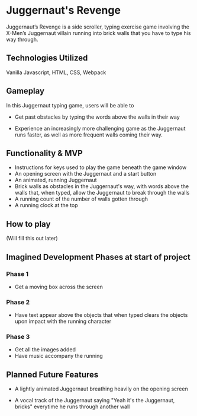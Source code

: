 # Juggernaut's Revenge

Juggernaut’s Revenge is a side scroller, typing exercise game involving the X-Men’s Juggernaut villain running into brick walls that you have to type his way through.  

## Technologies Utilized

Vanilla Javascript, HTML, CSS, Webpack

## Gameplay 

In this Juggernaut typing game, users will be able to

- Get past obstacles by typing the words above the walls in their way

- Experience an increasingly more challenging game as the Juggernaut runs faster, as well as more frequent walls coming their way.  
		

## Functionality & MVP

- Instructions for keys used to play the game beneath the game window
- An opening screen with the Juggernaut and a start button
- An animated, running Juggernaut 
- Brick walls as obstacles in the Juggernaut's way, with words above the walls that, when typed, allow the Juggernaut to break through the walls 
- A running count of the number of walls gotten through 
- A running clock at the top

## How to play
(Will fill this out later)

## Imagined Development Phases at start of project

### Phase 1
- Get a moving box across the screen
		
### Phase 2
- Have text appear above the objects that when typed clears the objects upon impact with the running character

### Phase 3
- Get all the images added
- Have music accompany the running

## Planned Future Features

- A lightly animated Juggernaut breathing heavily on the opening screen

- A vocal track of the Juggernaut saying "Yeah it's the Juggernaut, bricks" everytime he runs through another wall 

